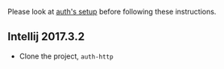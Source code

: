 Please look at [auth's setup](https://github.com/RootServices/auth/blob/development/setup.md) before following these instructions.


Intellij 2017.3.2
---------------
 - Clone the project, `auth-http`
